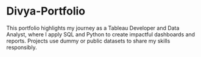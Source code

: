 # Divya-Portfolio
This portfolio highlights my journey as a Tableau Developer and Data Analyst, where I apply SQL and Python to create impactful dashboards and reports. Projects use dummy or public datasets to share my skills responsibly.
